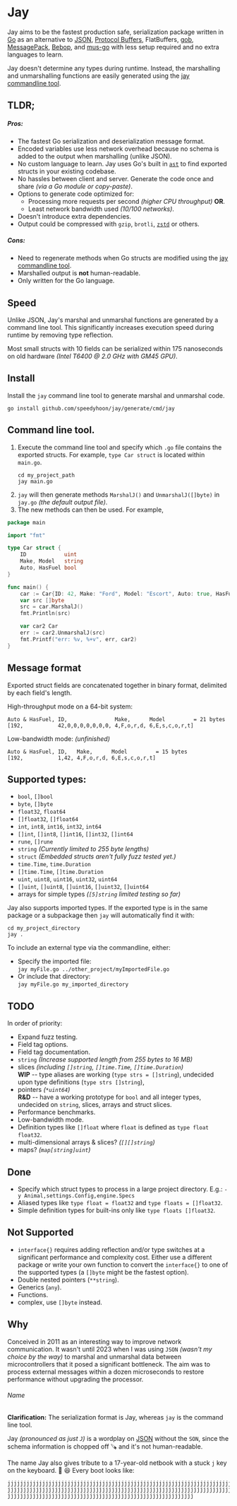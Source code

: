 # Jay

Jay aims to be the fastest production safe, serialization package written in [Go](https://go.dev) as
an alternative to
[JSON](https://pkg.go.dev/encoding/json),
[Protocol Buffers](https://pkg.go.dev/google.golang.org/protobuf), FlatBuffers,
[gob](https://pkg.go.dev/encoding/gob),
[MessagePack](https://msgpack.org),
[Bebop](https://github.com/betwixt-labs/bebop),
and [mus-go](https://github.com/mus-format/mus-go) with less setup required and no extra languages to learn.

Jay doesn't determine any types during runtime. Instead, the marshalling and unmarshalling functions are easily
generated using the [jay commandline tool](https://github.com/speedyhoon/jay/tree/master/cmd/jay).

## TLDR;

##### Pros:

* The fastest Go serialization and deserialization message format.
* Encoded variables use less network overhead because no schema is added to the output when marshalling (unlike JSON).
* No custom language to learn. Jay uses Go's built in [`ast`](https://pkg.go.dev/go/ast) to find exported structs in your existing codebase.
* No hassles between client and server. Generate the code once and share _(via a Go module or copy-paste)_.
* Options to generate code optimized for:
	* Processing more requests per second _(higher CPU throughput)_ **OR**.
	* Least network bandwidth used _(10/100 networks)_.
* Doesn't introduce extra dependencies.
* Output could be compressed with `gzip`, `brotli`, [`zstd`](https://facebook.github.io/zstd/) or others.

##### Cons:

* Need to regenerate methods when Go structs are modified using the [jay commandline tool](https://github.com/speedyhoon/jay/tree/master/cmd/jay).
* Marshalled output is **not** human-readable.
* Only written for the Go language.

## Speed

Unlike JSON, Jay's marshal and unmarshal functions are generated by a command line tool.
This significantly increases execution speed during runtime by removing type reflection.

Most small structs with 10 fields can be serialized within 175 nanoseconds on old hardware _(Intel T6400 @ 2.0 GHz
with GM45 GPU)_.

## Install
Install the `jay` command line tool to generate marshal and unmarshal code.
```shell
go install github.com/speedyhoon/jay/generate/cmd/jay
```

## Command line tool.

1. Execute the command line tool and specify which `.go` file contains the exported structs.
	For example, `type Car struct` is located within `main.go`.
	```shell
	cd my_project_path
	jay main.go
	```
2. `jay` will then generate methods `MarshalJ()` and `UnmarshalJ([]byte)` in `jay.go` _(the default output file)_.
3. The new methods can then be used. For example,

```go
package main

import "fmt"

type Car struct {
	ID            uint
	Make, Model   string
	Auto, HasFuel bool
}

func main() {
	car := Car{ID: 42, Make: "Ford", Model: "Escort", Auto: true, HasFuel: true}
	var src []byte
	src = car.MarshalJ()
	fmt.Println(src)

	var car2 Car
	err := car2.UnmarshalJ(src)
	fmt.Printf("err: %v, %+v", err, car2)
}
```

## Message format

Exported struct fields are concatenated together in binary format, delimited by each field's length.

High-throughput mode on a 64-bit system:

```
Auto & HasFuel, ID,               Make,      Model         = 21 bytes
[192,           42,0,0,0,0,0,0,0, 4,F,o,r,d, 6,E,s,c,o,r,t]
```

Low-bandwidth mode: _(unfinished)_

```
Auto & HasFuel, ID,   Make,      Model         = 15 bytes
[192,           1,42, 4,F,o,r,d, 6,E,s,c,o,r,t]
```

## Supported types:

* `bool`, `[]bool`
* `byte`, `[]byte`
* `float32`, `float64`
* `[]float32`, `[]float64`
* `int`, `int8`, `int16`, `int32`, `int64`
* `[]int`, `[]int8`, `[]int16`, `[]int32`, `[]int64`
* `rune`, `[]rune`
* `string` _(Currently limited to 255 byte lengths)_
* `struct` _(Embedded structs aren't fully fuzz tested yet.)_
* `time.Time`, `time.Duration`
* `[]time.Time`, `[]time.Duration`
* `uint`, `uint8`, `uint16`, `uint32`, `uint64`
* `[]uint`, `[]uint8`, `[]uint16`, `[]uint32`, `[]uint64`
* arrays for simple types _(`[5]string` limited testing so far)_

Jay also supports imported types. If the exported type is in the same package or a subpackage then `jay` will automatically find it with:

```shell
cd my_project_directory
jay .
```

To include an external type via the commandline, either:

* Specify the imported file: <br>
  `jay myFile.go ../other_project/myImportedFile.go`
* Or include that directory: <br>
  `jay myFile.go my_imported_directory`

## TODO

In order of priority:

* Expand fuzz testing.
* Field tag options.
* Field tag documentation.
* `string` _(Increase supported length from 255 bytes to 16 MB)_
* slices _(including `[]string`, `[]time.Time`, `[]time.Duration`)_ <br>
  **WIP** -- type aliases are working (`type strs = []string`), undecided upon type definitions (`type strs []string`),
* pointers _(`*uint64`)_ <br>
  **R&D** -- have a working prototype for `bool` and all integer types, undecided on `string`, slices, arrays and struct slices.
* Performance benchmarks.
* Low-bandwidth mode.
* Definition types like `[]float` where `float` is defined as `type float float32`.
* multi-dimensional arrays & slices? _(`[][]string`)_
* maps? _(`map[string]uint`)_

## Done

* Specify which struct types to process in a large project directory. E.g.: ```-y Animal,settings.Config,engine.Specs```
* Aliased types like `type float = float32` and `type floats = []float32`.
* Simple definition types for built-ins only like `type floats []float32`.

## Not Supported

* `interface{}` requires adding reflection and/or type switches at a significant performance and complexity cost. Either
  use a different package or write your own function to convert the `interface{}` to one of the supported types
  (a `[]byte` might be the fastest option).
* Double nested pointers (`**string`).
* Generics (`any`).
* Functions.
* complex, use `[]byte` instead.

## Why

Conceived in 2011 as an interesting way to improve network communication.
It wasn't until 2023 when I was using `JSON` _(wasn't my choice by the way)_ to marshal and unmarshal data
between microcontrollers that it posed a significant bottleneck.
The aim was to process external messages within
a dozen microseconds to restore performance without upgrading the processor.

###### Name
**Clarification:** The serialization format is Jay, whereas `jay` is the command line tool.

Jay _(pronounced as just `J`)_ is a wordplay on [JSON](https://pkg.go.dev/encoding/json) without the `SON`, since the schema information is chopped off 🪚 and it's not human-readable.

The name Jay also gives tribute to a 17-year-old netbook with a stuck `j` key on the keyboard. 🔁 😆 Every boot looks like:

```
jjjjjjjjjjjjjjjjjjjjjjjjjjjjjjjjjjjjjjjjjjjjjjjjjjjjjjjjjjjjjjjjjjjjjjjjjjjjjjjjjjjjjjjjjjjjjjjjjjjjjjjjjjjjjjjjjjjjjjjj
jjjjjjjjjjjjjjjjjjjjjjjjjjjjjjjjjjjjjjjjjjjjjjjjjjjjjjjjjjjjjjjjjjjjjjjjjjjjjjjjjjjjjjjjjjjjjjjjjjjjjjjjjjjjjjjjjjjjjjjj
jjjjjjjjjjjjjjjjjjjjjjjjjjjjjjjjjjjjjjjjjjjjjjjjjjjjjjjjjjj
```